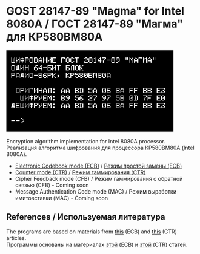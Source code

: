 # GOST 28147-89 "Magma" for Intel 8080A / ГОСТ 28147-89 "Магма" для КР580ВМ80А

![Title](https://raw.githubusercontent.com/Bs0Dd/magma-8080/main/86rk.png)

Encryption algorithm implementation for Intel 8080A processor.  
Реализация алгоритма шифрования для процессора КР580ВМ80А (Intel 8080A).

* [Electronic Codebook mode (ECB)](https://github.com/Bs0Dd/magma-8080/blob/main/ECB/README.md) / [Режим простой замены (ECB)](https://github.com/Bs0Dd/magma-8080/blob/main/ECB/README-ru_RU.md)
* [Counter mode (CTR)](https://github.com/Bs0Dd/magma-8080/blob/main/CTR/README.md) / [Режим гаммирования (CTR)](https://github.com/Bs0Dd/magma-8080/blob/main/CTR/README-ru_RU.md)
* Cipher Feedback mode (CFB) / Режим гаммирования с обратной связью (CFB) - Coming soon
* Message Authentication Code mode (MAC) / Режим выработки имитовставки (MAC) - Coming soon
 
## References / Используемая литература

The programs are based on materials from [this](https://spy-soft.net/magma-encryption/) (ECB) and [this](https://tech-geek.ru/gost-34-13/) (CTR) articles.  
Программы основаны на материалах [этой](https://spy-soft.net/magma-encryption/) (ECB) и [этой](https://tech-geek.ru/gost-34-13/) (CTR) статей.
